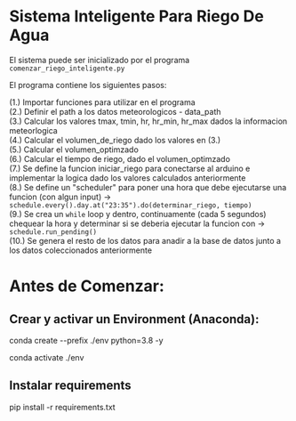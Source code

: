 # Sistema Inteligente Para Riego De Agua

El sistema puede ser inicializado por el programa `comenzar_riego_inteligente.py`

El programa contiene los siguientes pasos:

(1.) Importar funciones para utilizar en el programa  
(2.) Definir el path a los datos meteorologicos - data_path  
(3.) Calcular los valores tmax, tmin, hr, hr_min, hr_max dados la informacion meteorlogica  
(4.) Calcular el volumen_de_riego dado los valores en (3.)  
(5.) Calcular el volumen_optimzado  
(6.) Calcular el tiempo de riego, dado el volumen_optimzado  
(7.) Se define la funcion iniciar_riego para conectarse al arduino e implementar la logica dado los valores calculados anteriormente  
(8.) Se define un "scheduler" para poner una hora que debe ejecutarse una funcion (con algun input) -> `schedule.every().day.at("23:35").do(determinar_riego, tiempo)`  
(9.) Se crea un `while` loop y dentro, continuamente (cada 5 segundos) chequear la hora y determinar si se deberia ejecutar la funcion con -> `schedule.run_pending()`  
(10.) Se genera el resto de los datos para anadir a la base de datos junto a los datos coleccionados anteriormente  

# Antes de Comenzar:
## Crear y activar un Environment (Anaconda):
conda create --prefix ./env python=3.8 -y

conda activate ./env

## Instalar requirements
pip install -r requirements.txt

